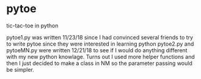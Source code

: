 # pytoe
tic-tac-toe in python

pytoe1.py was written 11/23/18 since I had convinced several friends to try to write pytoe since they were interested in learning python
pytoe2.py and pytoeMN.py were written 12/21/18 to see if I would do anything different with my new python knowlage. Turns out I used more helper functions and then I just decided to make a class in NM so the parameter passing would be simpler.
